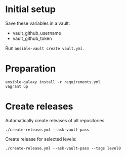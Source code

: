 # Initial setup
Save these variables in a vault:
- vault_github_username
- vault_github_token

Run `ansible-vault create vault.yml`.

# Preparation

```
ansible-galaxy install -r requirements.yml
vagrant up
```

# Create releases

Automatically create releases of all repositories.
```
./create-release.yml --ask-vault-pass
```

Create release for selected levels:
```
./create-release.yml --ask-vault-pass --tags level0
```
